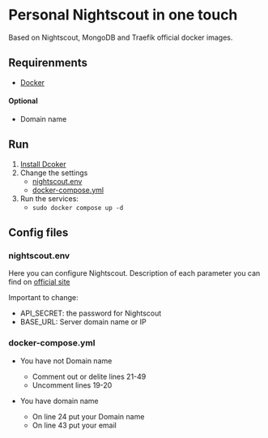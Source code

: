 # Personal Nightscout in one touch
Based on Nightscout, MongoDB and Traefik official docker images.

## Requirenments
- [Docker](https://www.docker.com) 

#### Optional
- Domain name

## Run
1. [Install Dcoker](https://docs.docker.com/engine/install/ubuntu/#install-using-the-repository)
2. Change the settings
    - [nightscout.env](#nightscoutenv)
    - [docker-compose.yml](#docker-composeyml)
3. Run the services:
    - `sudo docker compose up -d`

## Config files
### nightscout.env
Here you can configure Nightscout.
Description of each parameter you can find on [official site](https://github.com/nightscout/cgm-remote-monitor#environment)

Important to change:
- API_SECRET: the password for Nightscout
- BASE_URL: Server domain name or IP

### docker-compose.yml
- You have not Domain name
    - Comment out or delite lines 21-49
    - Uncomment lines 19-20

- You have domain name
    - On line 24 put your Domain name
    - On line 43 put your email

